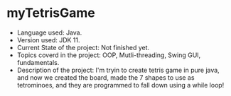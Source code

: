# myTetrisGame
*  Language used: Java.
*  Version used: JDK 11.
*  Current State of the project: Not finished yet.
*  Topics coverd in the project: OOP, Mutli-threading, Swing GUI, fundamentals.
*  Description of the project:
I'm tryin to create tetris game in pure java, and now we created the board, made the 7 shapes to use as tetrominoes, and they are programmed to fall down using a while loop!
